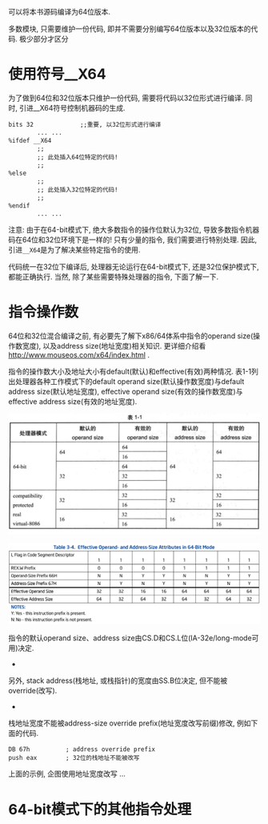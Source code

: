 可以将本书源码编译为64位版本.

多数模块, 只需要维护一份代码, 即并不需要分别编写64位版本以及32位版本的代码. 极少部分才区分

# 使用符号__X64

为了做到64位和32位版本只维护一份代码, 需要将代码以32位形式进行编译. 同时, 引进__X64符号控制机器码的生成.

```assembly
bits 32             ;;重要, 以32位形式进行编译
        ... ...
%ifdef __X64
        ;;
        ;; 此处插入64位特定的代码!
        ;;
%else
        ;;
        ;; 此处插入32位特定的代码!
        ;;
%endif
        ... ...
```

注意: 由于在64-bit模式下, 绝大多数指令的操作位默认为32位, 导致多数指令机器码在64位和32位环境下是一样的! 只有少量的指令, 我们需要进行特别处理. 因此, 引进`__X64`是为了解决某些特定指令的使用.

代码统一在32位下编译后, 处理器无论运行在64-bit模式下, 还是32位保护模式下, 都能正确执行. 当然, 除了某些需要特殊处理器的指令, 下面了解一下.

# 指令操作数

64位和32位混合编译之前, 有必要先了解下x86/64体系中指令的operand size(操作数宽度), 以及address size(地址宽度)相关知识. 更详细介绍看 http://www.mouseos.com/x64/index.html .

指令的操作数大小及地址大小有default(默认)和effective(有效)两种情况. 表1\-1列出处理器各种工作模式下的default operand size(默认操作数宽度)与default address size(默认地址宽度), effective operand size(有效的操作数宽度)与effective address size(有效的地址宽度).

![2020-01-24-22-29-47.png](./images/2020-01-24-22-29-47.png)

![2020-01-24-22-33-24.png](./images/2020-01-24-22-33-24.png)

指令的默认operand size、address size由CS.D和CS.L位(IA\-32e/long\-mode可用)决定.

- 

另外, stack address(栈地址, 或栈指针)的宽度由SS.B位决定, 但不能被override(改写).

- 

栈地址宽度不能被address\-size override prefix(地址宽度改写前缀)修改, 例如下面的代码.

```assembly
DB 67h          ; address override prefix
push eax        ; 32位的栈地址不能被改写
```

上面的示例, 企图使用地址宽度改写
...

# 64-bit模式下的其他指令处理

